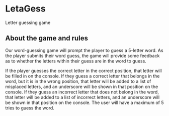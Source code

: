 # LetaGess
Letter guessing game

## About the game and rules

Our word-guessing game will prompt the player to guess a 5-letter word. As the player submits their word guess, the game will provide some feedback as to whether the letters within their guess are in the word to guess.

If the player guesses the correct letter in the correct position, that letter will be filled in on the console. If they guess a correct letter that belongs in the word, but it is in the wrong position, that letter will be added to a list of misplaced letters, and an underscore will be shown in that position on the console. If they guess an incorrect letter that does not belong in the word, that letter will be added to a list of incorrect letters, and an underscore will be shown in that position on the console. The user will have a maximum of 5 tries to guess the word.

